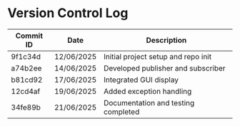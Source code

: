 # Version Control Log

| Commit ID | Date       | Description                         |
|-----------|------------|-------------------------------------|
| 9f1c34d   | 12/06/2025 | Initial project setup and repo init |
| a74b2ee   | 14/06/2025 | Developed publisher and subscriber  |
| b81cd92   | 17/06/2025 | Integrated GUI display              |
| 12cd4af   | 19/06/2025 | Added exception handling            |
| 34fe89b   | 21/06/2025 | Documentation and testing completed |
